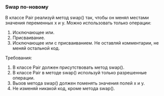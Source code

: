 
### Swap по-новому

В классе Pair реализуй метод swap() так, чтобы он менял местами значения переменных x и y.
Можно использовать только операции:
1. Исключающее или.
2. Присваивание.
3. Исключающее или с присваиванием.
Не оставляй комментарии, не меняй остальной код.


Требования:
1.	В классе Pair должен присутствовать метод swap().
2.	В классе Pair в методе swap() используй только разрешенные операции.
3.	Вызов метода swap() должен поменять значения полей x и y.
4.	Не изменяй никакой код, кроме метода swap().


